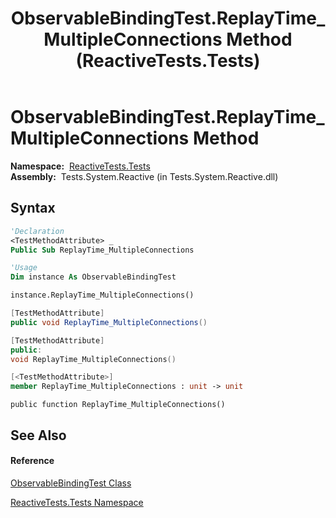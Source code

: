 ﻿---
title: ObservableBindingTest.ReplayTime_MultipleConnections Method  (ReactiveTests.Tests)
TOCTitle: ReplayTime_MultipleConnections Method
ms:assetid: M:ReactiveTests.Tests.ObservableBindingTest.ReplayTime_MultipleConnections
ms:mtpsurl: https://msdn.microsoft.com/en-us/library/reactivetests.tests.observablebindingtest.replaytime_multipleconnections(v=VS.103)
ms:contentKeyID: 36620376
ms.date: 06/28/2011
mtps_version: v=VS.103
f1_keywords:
- ReactiveTests.Tests.ObservableBindingTest.ReplayTime_MultipleConnections
dev_langs:
- CSharp
- JScript
- VB
- FSharp
- c++
---

# ObservableBindingTest.ReplayTime\_MultipleConnections Method

**Namespace:**  [ReactiveTests.Tests](hh289046\(v=vs.103\).md)  
**Assembly:**  Tests.System.Reactive (in Tests.System.Reactive.dll)

## Syntax

``` vb
'Declaration
<TestMethodAttribute> _
Public Sub ReplayTime_MultipleConnections
```

``` vb
'Usage
Dim instance As ObservableBindingTest

instance.ReplayTime_MultipleConnections()
```

``` csharp
[TestMethodAttribute]
public void ReplayTime_MultipleConnections()
```

``` c++
[TestMethodAttribute]
public:
void ReplayTime_MultipleConnections()
```

``` fsharp
[<TestMethodAttribute>]
member ReplayTime_MultipleConnections : unit -> unit 
```

``` jscript
public function ReplayTime_MultipleConnections()
```

## See Also

#### Reference

[ObservableBindingTest Class](hh303616\(v=vs.103\).md)

[ReactiveTests.Tests Namespace](hh289046\(v=vs.103\).md)

